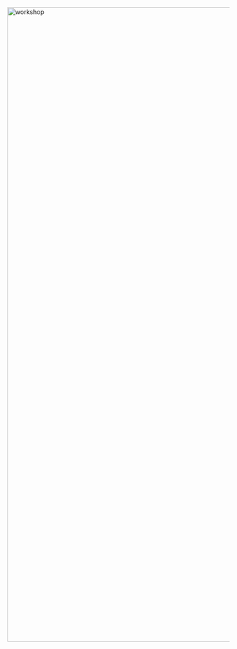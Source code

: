 



<img width="1439" alt="workshop" src="https://github.com/TejasMishr/robomania/assets/113692600/7af08131-456a-4616-ab3e-4a01de5f81a6">
